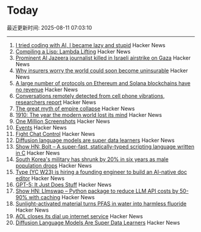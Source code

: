 # Today

最近更新时间: 2025-08-11 07:03:10

--- 
1. [I tried coding with AI, I became lazy and stupid](https://thomasorus.com/i-tried-coding-with-ai-i-became-lazy-and-stupid) Hacker News
2. [Compiling a Lisp: Lambda Lifting](https://bernsteinbear.com/blog/compiling-a-lisp-12/) Hacker News
3. [Prominent Al Jazeera journalist killed in Israeli airstrike on Gaza](https://www.theguardian.com/world/2025/aug/10/prominent-al-jazeera-journalist-killed-in-israeli-airstrike-on-gaza) Hacker News
4. [Why insurers worry the world could soon become uninsurable](https://www.cnbc.com/2025/08/08/climate-insurers-are-worried-the-world-could-soon-become-uninsurable-.html) Hacker News
5. [A large number of protocols on Ethereum and Solana blockchains have no revenue](https://www.coindesk.com/markets/2025/07/23/disguised-unemployment-in-blockchain-data-shows-only-12-of-ethereum-25-of-solana-protocols-have-revenue) Hacker News
6. [Conversations remotely detected from cell phone vibrations, researchers report](https://www.psu.edu/news/engineering/story/conversations-remotely-detected-cell-phone-vibrations-researchers-report) Hacker News
7. [The great myth of empire collapse](https://aeon.co/essays/the-great-myth-of-empire-collapse) Hacker News
8. [1910: The year the modern world lost its mind](https://www.derekthompson.org/p/1910-the-year-the-modern-world-lost) Hacker News
9. [One Million Screenshots](https://onemillionscreenshots.com/?q=random) Hacker News
10. [Events](https://developer.mozilla.org/en-US/docs/Learn_web_development/Core/Scripting/Events) Hacker News
11. [Fight Chat Control](https://fightchatcontrol.eu/) Hacker News
12. [Diffusion language models are super data learners](https://jinjieni.notion.site/Diffusion-Language-Models-are-Super-Data-Learners-239d8f03a866800ab196e49928c019ac) Hacker News
13. [Show HN: Bolt – A super-fast, statically-typed scripting language written in C](https://github.com/Beariish/bolt) Hacker News
14. [South Korea's military has shrunk by 20% in six years as male population drops](https://www.channelnewsasia.com/east-asia/south-koreas-military-has-shrunk-20-in-six-years-male-population-drops-5287301) Hacker News
15. [Type (YC W23) is hiring a founding engineer to build an AI-native doc editor](https://www.ycombinator.com/companies/type/jobs/1idOunL-founding-product-engineer) Hacker News
16. [GPT-5: It Just Does Stuff](https://www.oneusefulthing.org/p/gpt-5-it-just-does-stuff) Hacker News
17. [Show HN: Llmswap – Python package to reduce LLM API costs by 50-90% with caching](https://pypi.org/project/llmswap) Hacker News
18. [Sunlight-activated material turns PFAS in water into harmless fluoride](https://phys.org/news/2025-08-sunlight-material-pfas-harmless-fluoride.html) Hacker News
19. [AOL closes its dial up internet service](https://www.ispreview.co.uk/index.php/2025/08/after-34-years-aol-finally-closes-its-dial-up-internet-service.html) Hacker News
20. [Diffusion Language Models Are Super Data Learners](https://jinjieni.notion.site/Diffusion-Language-Models-are-Super-Data-Learners-239d8f03a866800ab196e49928c019ac) Hacker News
